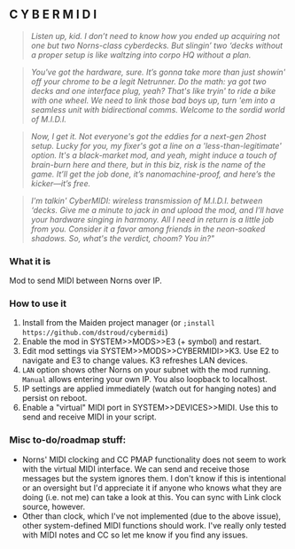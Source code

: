 ## C Y B E R M I D I

>*Listen up, kid. I don’t need to know how you ended up acquiring not one but *two* Norns-class cyberdecks. But slingin’ two ‘decks without a proper setup is like waltzing into corpo HQ without a plan.*

>*You've got the hardware, sure. It’s gonna take more than just showin' off your chrome to be a legit Netrunner. Do the math: ya got two decks and one interface plug, yeah? That's like tryin' to ride a bike with one wheel. We need to link those bad boys up, turn 'em into a seamless unit with bidirectional comms. Welcome to the sordid world of M.I.D.I.*

>*Now, I get it. Not everyone's got the eddies for a next-gen 2host setup. Lucky for you, my fixer's got a line on a 'less-than-legitimate' option. It's a black-market mod, and yeah, might induce a touch of brain-burn here and there, but in this biz, risk is the name of the game. It’ll get the job done, it’s nanomachine-proof, and here’s the kicker—it’s free.*

>*I'm talkin' CyberMIDI: wireless transmission of M.I.D.I. between ‘decks. Give me a minute to jack in and upload the mod, and I’ll have your hardware singing in harmony. All I need in return is a little job from you. Consider it a favor among friends in the neon-soaked shadows. So, what's the verdict, choom? You in?"*


### What it is
Mod to send MIDI between Norns over IP.

### How to use it
1. Install from the Maiden project manager (or `;install https://github.com/dstroud/cybermidi`)
2. Enable the mod in SYSTEM>>MODS>>E3 (+ symbol) and restart.
3. Edit mod settings via SYSTEM>>MODS>>CYBERMIDI>>K3. Use E2 to navigate and E3 to change values. K3 refreshes LAN devices.
4. `LAN` option shows other Norns on your subnet with the mod running. `Manual` allows entering your own IP. You also loopback to localhost.
6. IP settings are applied immediately (watch out for hanging notes) and persist on reboot.
7. Enable a "virtual" MIDI port in SYSTEM>>DEVICES>>MIDI. Use this to send and receive MIDI in your script.

### Misc to-do/roadmap stuff:
- Norns' MIDI clocking and CC PMAP functionality does not seem to work with the virtual MIDI interface. We can send and receive those messages but the system ignores them. I don't know if this is intentional or an oversight but I'd appreciate it if anyone who knows what they are doing (i.e. not me) can take a look at this. You can sync with Link clock source, however.
- Other than clock, which I've not implemented (due to the above issue), other system-defined MIDI functions should work. I've really only tested with MIDI notes and CC so let me know if you find any issues.
